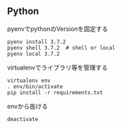 ## Python
pyenvでpythonのVersionを固定する　　

    pyenv install 3.7.2
    pyenv shell 3.7.2  # shell or local
    pyenv local 3.7.2
virtualenvでライブラリ等を管理する　　

    virtualenv env
    . env/bin/activate
    pip install -r requirements.txt

envから抜ける

    deactivate    